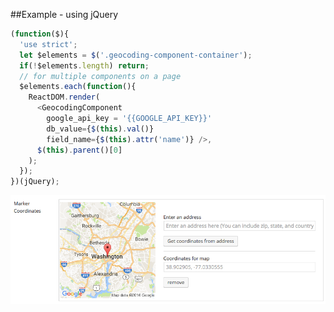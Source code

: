 

##Example - using jQuery

```js
(function($){
  'use strict';
  let $elements = $('.geocoding-component-container');
  if(!$elements.length) return;
  // for multiple components on a page
  $elements.each(function(){
    ReactDOM.render(
      <GeocodingComponent
        google_api_key = '{{GOOGLE_API_KEY}}'
        db_value={$(this).val()}
        field_name={$(this).attr('name')} />,
      $(this).parent()[0]
    );
  });
})(jQuery);
```

![Screenshot of component](https://github.com/jasand-pereza/react-geo-encode-component/blob/master/geo-encoding-component.png)

